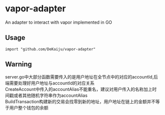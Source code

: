 # vapor-adapter
An adapter to interact with vapor implemented in GO

## Usage
```
import "github.com/DeKaiju/vapor-adapter"
```

## Warning
server.go中大部分函数需要传入的是用户地址在全节点中的对应的accountId,后端需要处理好用户地址与accountId的对应关系  
CreateAccount中传入的accountAlias不能重名，建议对用户传入的名称加上时间戳或者其他随机字符串作为accountAlias  
BuildTransaction构建新的交易会找零到新的地址，用户地址在链上的金额并不等于用户整个钱包的余额  
